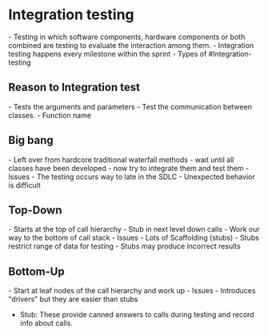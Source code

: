 <h1>Integration testing</h1>
	- Testing in which software components, hardware components or both combined are testing to evaluate the interaction among them.
	- Integration testing happens every milestone within the sprint
	- Types of #Integration-testing

<h2>Reason to Integration test</h2>
- Tests the arguments and parameters
- Test the communication between classes.
- Function name

<h2>Big bang</h2>
		- Left over from hardcore traditional waterfall methods
		- wait until all classes have been developed
		- now try to integrate them and test them
		- Issues
			- The testing occurs way to late in the SDLC
			- Unexpected behavior is difficult
<h2>Top-Down</h2>
	- Starts at the top of call hierarchy
	- Stub in next level down calls
	- Work our way to the bottom of call stack
	- Issues
		- Lots of Scaffolding (stubs)
		- Stubs restrict range of data for testing
		- Stubs may produce incorrect results

<h2>Bottom-Up</h2>
- Start at leaf nodes of the call hierarchy and work up
- Issues
	- Introduces "drivers" but they are easier than stubs



- Stub: These provide canned answers to calls during testing and record info about calls.